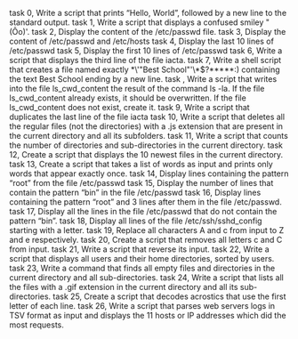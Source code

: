 task 0, Write a script that prints “Hello, World”, followed by a new line to the standard output.
task 1, Write a script that displays a confused smiley "(Ôo)'.
task 2, Display the content of the /etc/passwd file.
task 3, Display the content of /etc/passwd and /etc/hosts
task 4, Display the last 10 lines of /etc/passwd
task 5, Display the first 10 lines of /etc/passwd
task 6, Write a script that displays the third line of the file iacta.
task 7, Write a shell script that creates a file named exactly \*\\'"Best School"\'\\*$\?\*\*\*\*\*:) containing the text Best School ending by a new line.
task , Write a script that writes into the file ls_cwd_content the result of the command ls -la. If the file ls_cwd_content already exists, it should be overwritten. If the file ls_cwd_content does not exist, create it.
task 9, Write a script that duplicates the last line of the file iacta
task 10, Write a script that deletes all the regular files (not the directories) with a .js extension that are present in the current directory and all its subfolders.
task 11, Write a script that counts the number of directories and sub-directories in the current directory.
task 12, Create a script that displays the 10 newest files in the current directory.
task 13, Create a script that takes a list of words as input and prints only words that appear exactly once.
task 14, Display lines containing the pattern “root” from the file /etc/passwd
task 15, Display the number of lines that contain the pattern “bin” in the file /etc/passwd
task 16, Display lines containing the pattern “root” and 3 lines after them in the file /etc/passwd.
task 17, Display all the lines in the file /etc/passwd that do not contain the pattern “bin”.
task 18, Display all lines of the file /etc/ssh/sshd_config starting with a letter.
task 19, Replace all characters A and c from input to Z and e respectively.
task 20, Create a script that removes all letters c and C from input.
task 21, Write a script that reverse its input.
task 22, Write a script that displays all users and their home directories, sorted by users.
task 23, Write a command that finds all empty files and directories in the current directory and all sub-directories.
task 24, Write a script that lists all the files with a .gif extension in the current directory and all its sub-directories.
task 25, Create a script that decodes acrostics that use the first letter of each line.
task 26, Write a script that parses web servers logs in TSV format as input and displays the 11 hosts or IP addresses which did the most requests.
